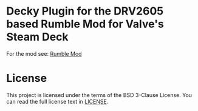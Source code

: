 # Decky Plugin for the DRV2605 based Rumble Mod for Valve's Steam Deck

For the mod see: [Rumble Mod](https://github.com/dawidmpunkt/rumble-for-steamdeck/)

# License
This project is licensed under the terms of the BSD 3-Clause License. You can read the full
license text in [LICENSE](LICENSE).

